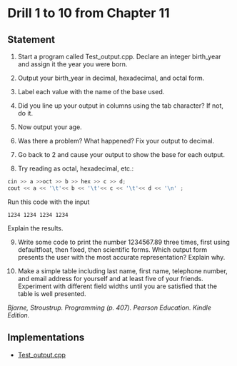 # Drill 1 to 10 from Chapter 11

## Statement

1. Start a program called Test_output.cpp. Declare an integer birth_year and assign it the year you were born.

2. Output your birth_year in decimal, hexadecimal, and octal form.

3. Label each value with the name of the base used.

4. Did you line up your output in columns using the tab character? If not, do it.

5. Now output your age.

6. Was there a problem? What happened? Fix your output to decimal.

7. Go back to 2 and cause your output to show the base for each output.

8. Try reading as octal, hexadecimal, etc.:

```cpp
cin >> a >>oct >> b >> hex >> c >> d;
cout << a << '\t'<< b << '\t'<< c << '\t'<< d << '\n' ;
```

Run this code with the input

```
1234 1234 1234 1234
```

Explain the results.

9. Write some code to print the number 1234567.89 three times, first using defaultfloat, then fixed, then scientific forms. Which output form presents the user with the most accurate representation? Explain why.

10. Make a simple table including last name, first name, telephone number, and email address for yourself and at least five of your friends. Experiment with different field widths until you are satisfied that the table is well presented.

_Bjarne, Stroustrup. Programming (p. 407). Pearson Education. Kindle Edition._

## Implementations

- [Test_output.cpp](./Test_output.cpp)
